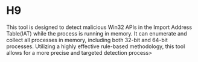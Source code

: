 # H9

 This tool is designed to detect malicious Win32 APIs in the Import Address Table(IAT) while the process is running in memory. It can enumerate and collect all processes in memory, including both 32-bit and 64-bit processes. Utilizing a highly effective rule-based methodology, this tool allows for a more precise and targeted detection process>
